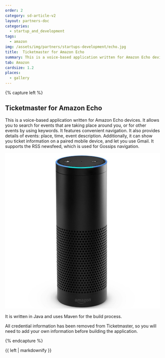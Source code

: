 ```yaml
---
order: 2
category: sd-article-v2
layout: partners-doc
categories: 
  - startup_and_development
tags:
  - amazon
img: /assets/img/partners/startups-development/echo.jpg
title:  Ticketmaster for Amazon Echo
summary: This is a voice-based application written for Amazon Echo devices
tab: Amazon
cardsize: 1.2
places:
  - gallery
---
```


{% capture left %}

## Ticketmaster for Amazon Echo

This is a voice-based application written for Amazon Echo devices. It allows you to search for events that are taking place around you, or for other events by using keywords. It features convenient navigation. It also provides details of events: place, time, event description. Additionally, it can show you ticket information on a paired mobile device, and let you use Gmail. It supports the RSS newsfeed, which is used for Gossips navigation.

![echo](/assets/img/partners/startups-development/echo.jpg)

It is written in Java and uses Maven for the build process.

All credential information has been removed from Ticketmaster, so you will need to add your own information before building the application.

{% endcapture %}

<div class="col-lg-8 col-md-8 col-sm-8">{{ left | markdownify }}</div>

